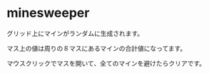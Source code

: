 # minesweeper

グリッド上にマインがランダムに生成されます。

マス上の値は周りの８マスにあるマインの合計値になってます。

マウスクリックでマスを開いて、全てのマインを避けたらクリアです。
